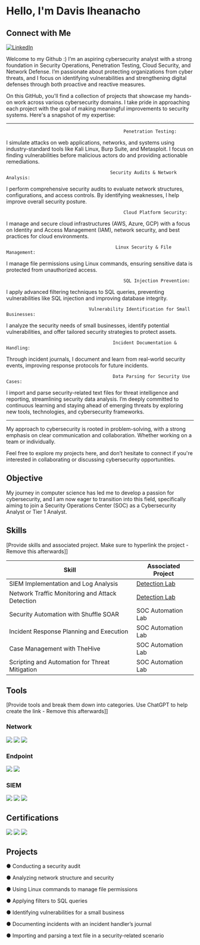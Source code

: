 
# Hello, I'm Davis Iheanacho
## Connect with Me  
[![LinkedIn](https://img.shields.io/badge/LinkedIn-Profile-blue?logo=linkedin&style=flat-square)](https://www.linkedin.com/in/davis-iheanacho-32b6b8142/)

Welcome to my Github :) I’m an aspiring cybersecurity analyst with a strong foundation in Security Operations, Penetration Testing, Cloud Security, and Network Defense. I’m passionate about protecting organizations from cyber threats, and I focus on identifying vulnerabilities and strengthening digital defenses through both proactive and reactive measures.

On this GitHub, you'll find a collection of projects that showcase my hands-on work across various cybersecurity domains. I take pride in approaching each project with the goal of making meaningful improvements to security systems. Here's a snapshot of my expertise:

------

                                                Penetration Testing: 

I simulate attacks on web applications, networks, and systems using industry-standard tools like Kali Linux, Burp Suite, and Metasploit. I focus on finding vulnerabilities before malicious actors do and providing actionable remediations.

                                           Security Audits & Network Analysis: 

I perform comprehensive security audits to evaluate network structures, configurations, and access controls. By identifying weaknesses, I help improve overall security posture.

                                                Cloud Platform Security: 

I manage and secure cloud infrastructures (AWS, Azure, GCP) with a focus on Identity and Access Management (IAM), network security, and best practices for cloud environments.

                                             Linux Security & File Management: 

I manage file permissions using Linux commands, ensuring sensitive data is protected from unauthorized access.

                                                SQL Injection Prevention: 

I apply advanced filtering techniques to SQL queries, preventing vulnerabilities like SQL injection and improving database integrity.

                                   Vulnerability Identification for Small Businesses: 

I analyze the security needs of small businesses, identify potential vulnerabilities, and offer tailored security strategies to protect assets.

                                            Incident Documentation & Handling: 

Through incident journals, I document and learn from real-world security events, improving response protocols for future incidents.

                                            Data Parsing for Security Use Cases: 

I import and parse security-related text files for threat intelligence and reporting, streamlining security data analysis.
I’m deeply committed to continuous learning and staying ahead of emerging threats by exploring new tools, technologies, and cybersecurity frameworks.

-------

My approach to cybersecurity is rooted in problem-solving, with a strong emphasis on clear communication and collaboration. Whether working on a team or individually.

Feel free to explore my projects here, and don’t hesitate to connect if you're interested in collaborating or discussing cybersecurity opportunities.

## Objective

My journey in computer science has led me to develop a passion for cybersecurity, and I am now eager to transition into this field, specifically aiming to join a Security Operations Center (SOC) as a Cybersecurity Analyst or Tier 1 Analyst.

## Skills
[Provide skills and associated project. Make sure to hyperlink the project - Remove this afterwards]]

| Skill                                         | Associated Project         |
|-----------------------------------------------|----------------------------|
| SIEM Implementation and Log Analysis          | <a href="https://google.com">Detection Lab</a>|
| Network Traffic Monitoring and Attack Detection | <a href="https://google.com">Detection Lab</a>|
| Security Automation with Shuffle SOAR         | SOC Automation Lab|
| Incident Response Planning and Execution      | SOC Automation Lab|
| Case Management with TheHive                  | SOC Automation Lab|
| Scripting and Automation for Threat Mitigation | SOC Automation Lab|

## Tools
[Provide tools and break them down into categories. Use ChatGPT to help create the link - Remove this afterwards]]

### Network
<div>
    <img src="https://img.shields.io/badge/-Wireshark-1679A7?&style=for-the-badge&logo=Wireshark&logoColor=white" />
    <img src="https://img.shields.io/badge/-Suricata-EF3B2D?&style=for-the-badge&logo=Suricata&logoColor=white" />
    <img src="https://img.shields.io/badge/-Zeek-777BB4?&style=for-the-badge&logo=Zeek&logoColor=white" />
</div>

### Endpoint
<div>
    <img src="https://img.shields.io/badge/-Microsoft_Defender_for_Endpoint-00A4EF?&style=for-the-badge&logo=Microsoft&logoColor=white" />
    <img src="https://img.shields.io/badge/-Velociraptor-4B275F?&style=for-the-badge&logo=Velociraptor&logoColor=white" />
</div>

### SIEM
<div>
    <img src="https://img.shields.io/badge/-Microsoft_Sentinel-0078D4?&style=for-the-badge&logo=Microsoft&logoColor=white" />
    <img src="https://img.shields.io/badge/-Splunk-000000?&style=for-the-badge&logo=Splunk&logoColor=white" />
    <img src="https://img.shields.io/badge/-Elastic-005571?&style=for-the-badge&logo=Elastic&logoColor=white" />
</div>

## Certifications
<div>
<img src="https://img.shields.io/badge/-Security%2B-FF0000?&style=for-the-badge&logo=CompTIA&logoColor=white" />
<img src="https://img.shields.io/badge/-Network%2B-007ACC?&style=for-the-badge&logo=CompTIA&logoColor=white" />
<img src="https://img.shields.io/badge/-A%2B-4D4D4D?&style=for-the-badge&logo=CompTIA&logoColor=white" />

</div>

## Projects
● Conducting a security audit 

● Analyzing network structure and security

● Using Linux commands to manage file permissions

● Applying filters to SQL queries

● Identifying vulnerabilities for a small business

● Documenting incidents with an incident handler’s journal

● Importing and parsing a text file in a security-related scenario
